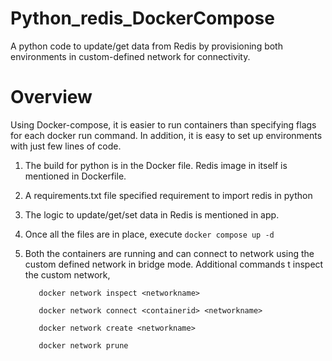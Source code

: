 # Python_redis_DockerCompose
A python code to update/get data from Redis by provisioning both environments in custom-defined network for connectivity.

# Overview
Using Docker-compose, it is easier to run containers than specifying flags for each docker run command. In addition, it is easy to set up environments with just few lines of code.

1. The build for python is in the Docker file. Redis image in itself is mentioned in Dockerfile.
2. A requirements.txt file specified requirement to import redis in python
3. The logic to update/get/set data in Redis is mentioned in app. 
4. Once all the files are in place, execute 
        ``docker compose up -d``
5. Both the containers are running and can connect to network using the custom defined network in bridge mode. Additional commands t inspect the custom network,

          docker network inspect <networkname>
        
          docker network connect <containerid> <networkname>
          
          docker network create <networkname>
          
          docker network prune


